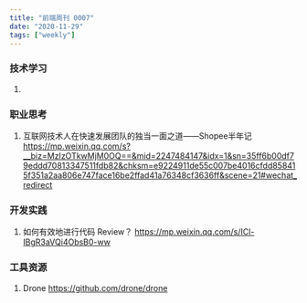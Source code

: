 ```yaml
---
title: "前端周刊 0007"
date: "2020-11-29"
tags: ["weekly"]
---
```


### 技术学习
1. 

### 职业思考
1. 互联网技术人在快速发展团队的独当一面之道——Shopee半年记 https://mp.weixin.qq.com/s?__biz=MzIzOTkwMjM0OQ==&mid=2247484147&idx=1&sn=35ff6b00df79eddd70813347511fdb82&chksm=e9224911de55c007be4016cfdd858415f351a2aa806e747face16be2ffad41a76348cf3636ff&scene=21#wechat_redirect

### 开发实践
1. 如何有效地进行代码 Review？ https://mp.weixin.qq.com/s/ICl-IBgR3aVQi4ObsB0-ww

### 工具资源
1. Drone https://github.com/drone/drone

